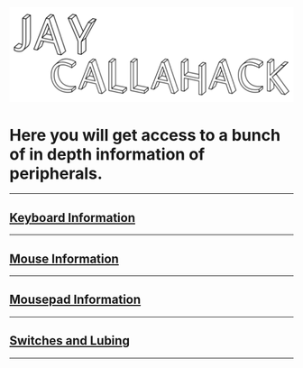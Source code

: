 ![Alt text](info.png) 
# Here you will get access to a bunch of in depth information of peripherals.
** ** 
## [Keyboard Information](./Keyboard_Information/)
** ** 
## [Mouse Information](./Mouse_Information/)
** ** 
## [Mousepad Information](./Mousepad_Information/)
** ** 
## [Switches and Lubing](./Keyboard_Switches_Information/)
** ** 